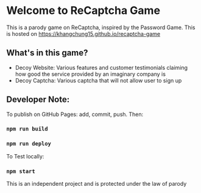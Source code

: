 # Welcome to ReCaptcha Game
This is a parody game on ReCaptcha, inspired by the Password Game.
This is hosted on https://khangchung15.github.io/recaptcha-game

## What's in this game?
- Decoy Website: Various features and customer testimonials claiming how good the service provided by an imaginary company is
- Decoy Captcha: Various captcha that will not allow user to sign up

## Developer Note:
To publish on GitHub Pages: add, commit, push. Then:
### `npm run build`
### `npm run deploy`

To Test locally:
### `npm start`





This is an independent project and is protected under the law of parody
